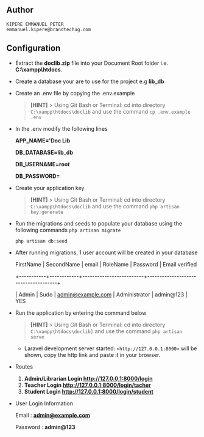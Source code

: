
## Author
    KIPERE EMMANUEL PETER
    emmanuel.kipere@brandtechug.com

## Configuration

- Extract the **doclib.zip** file into your Document Root folder i.e. **C:\xampp\htdocs**. 

- Create a database your are to use for the project e.g **lib_db**

- Create an .env file by copying the .env.example
    > **[HINT]**
        > Using Git Bash or Terminal: cd into directory `C:\xampp\htdocs\doclib` and use the command `cp .env.example .env`

- In the .env modify the following lines

    **APP_NAME='Doc Lib**

    
    **DB_DATABASE=lib_db**

    **DB_USERNAME=root**

    **DB_PASSWORD=**

- Create your application key
    > **[HINT]**
        > Using Git Bash or Terminal: cd into directory `C:\xampp\htdocs\doclib` and use the command `php artisan key:generate`

- Run the migrations and seeds to populate your database using the following commands
    `php artisan migrate`

    `php artisan db:seed`

- After running migrations, 1 user account will be created in your database

    FirstName   | SecondName | email                   | RoleName      | Password   | Email verified

    +-----------+------------+-------------------------+-------------------------------------+

    | Admin     | Sudo       | admin@example.com       | Administrator | admin@123  | YES

- Run the application by entering the command below
    > **[HINT]**
        > Using Git Bash or Terminal: cd into directory `C:\xampp\htdocs\doclib]` and use the command `php artisan serve`

    - Laravel development server started: `<http://127.0.0.1:8000>` will be shown, copy the http link and paste it in your browser.

- Routes
    1. **Admin/Librarian Login http://127.0.0.1:8000/login**
    2. **Teacher Login http://127.0.0.1:8000/login/tacher**
    3. **Student Login http://127.0.0.1:8000/login/student**

- User Login Information

    Email : **admin@example.com**
    
    Password : **admin@123**